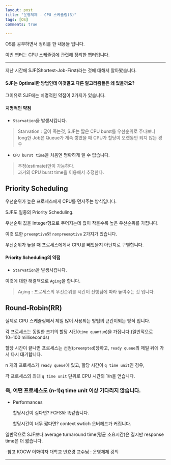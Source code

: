 ```yaml
---
layout: post
title: "운영체제 - CPU 스케쥴링(3)"
tags: [OS]
comments: true

---
```


OS를 공부하면서 정리를 한 내용들 입니다.<br>

이번 챕터는 CPU 스케쥴링에 관련해 정리한 챕터입니다.

---

지난 시간에 SJF(Shortest-Job-First)라는 것에 대해서 알아봤습니다.

#### SJF는 Optimal한 방법인데 이것말고 다른 알고리즘들은 왜 있을까요?

그이유로 SJF에는 치명적인 약점이 2가지가 있습니다.

#### 치명적인 약점 

   * `Starvation`을 발생시킵니다.
   > Starvation : 굶어 죽는것, SJF는 짧은 CPU burst를 우선순위로 주다보니<br>
   long한 Job은 Queue가 계속 쌓였을 때 CPU가 할당이 오랫동안 되지 않는 경우  
   
   * `CPU burst time`을 처음엔 명확하게 알 수 없습니다.
   > 추정(estimate)만이 가능하다.<br>
   과거의 CPU burst time을 이용해서 추정한다.
 
 ## Priority Scheduling
 
 우선순위가 높은 프로세스에게 CPU를 먼저주는 방식입니다.
 
 SJF도 일종의 Priority Scheduling.
 
 우선순위 값을 Integer형으로 주어지는데 값이 작을수록 높은 우선순위를 가집니다.

 이것 또한 `preemptive`와 `nonpreemptive` 2가지가 있습니다.
 
 우선순위가 높을 때 프로세스에게서 CPU를 빼앗을지 아닌지로 구별합니다.
 
 #### Priority Scheduling의 약점
 
   * `Starvation`을 발생시킵니다.
   
   이것에 대한 해결책으로 `Aging`을 합니다.
   
   > Aging : 프로세스의 우선순위를 시간이 진행됨에 따라 높여주는 것 입니다.
 
 ## Round-Robin(RR)
 
 실제로 CPU 스케쥴링에서 제일 많이 사용되는 방법의 근간이되는 방식 입니다.
 
 각 프로세스는 동일한 크기의 할당 시간(`time quantum`)을 가집니다.(일반적으로 10~100 milliseconds)
 
 할당 시간이 끝나면 프로세스는 선점(`preempted`)당하고, `ready queue`의 제일 뒤에 가서 다시 대기합니다.
 
 n 개의 프로세스가 `ready queue`에 있고, 할당 시간이 `q time unit`인 경우,
  
 각 프로세스의 최대 `q time unit` 단위로 CPU 시간의 1/n을 얻습니다.

 ### 즉, 어떤 프로세스도 (n-1)q time unit 이상 기다리지 않습니다.
 
 * Performances
 
    할당시간이 길다면? FCFS와 똑같습니다.
    
    할당시간이 너무 짧다면? context swtich 오버헤드가 커집니다.
    
 일반적으로 SJF보다 average turnaround time(평균 소요시간)은 길지만 response time은 더 짧습니다.
 
-참고 KOCW 이화여자 대학교 반효경 교수님 : 운영체제 강의

---
